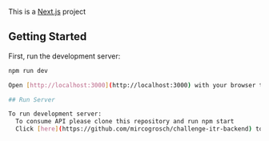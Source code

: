 This is a [Next.js](https://nextjs.org/) project 

## Getting Started

First, run the development server:

```bash
npm run dev

Open [http://localhost:3000](http://localhost:3000) with your browser to see the result.

## Run Server

To run development server: 
  To consume API please clone this repository and run npm start 
  Click [here](https://github.com/mircogrosch/challenge-itr-backend) to go to the repository
